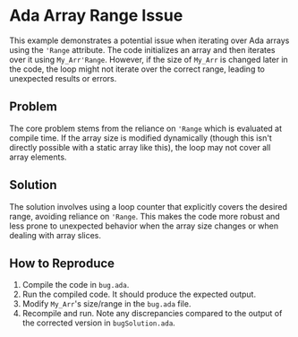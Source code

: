 # Ada Array Range Issue

This example demonstrates a potential issue when iterating over Ada arrays using the `'Range` attribute. The code initializes an array and then iterates over it using `My_Arr'Range`.  However, if the size of `My_Arr` is changed later in the code, the loop might not iterate over the correct range, leading to unexpected results or errors.

## Problem

The core problem stems from the reliance on `'Range` which is evaluated at compile time.  If the array size is modified dynamically (though this isn't directly possible with a static array like this), the loop may not cover all array elements.

## Solution

The solution involves using a loop counter that explicitly covers the desired range, avoiding reliance on `'Range`. This makes the code more robust and less prone to unexpected behavior when the array size changes or when dealing with array slices.

## How to Reproduce

1. Compile the code in `bug.ada`.
2. Run the compiled code. It should produce the expected output.
3. Modify `My_Arr`'s size/range in the `bug.ada` file.
4. Recompile and run. Note any discrepancies compared to the output of the corrected version in `bugSolution.ada`.
